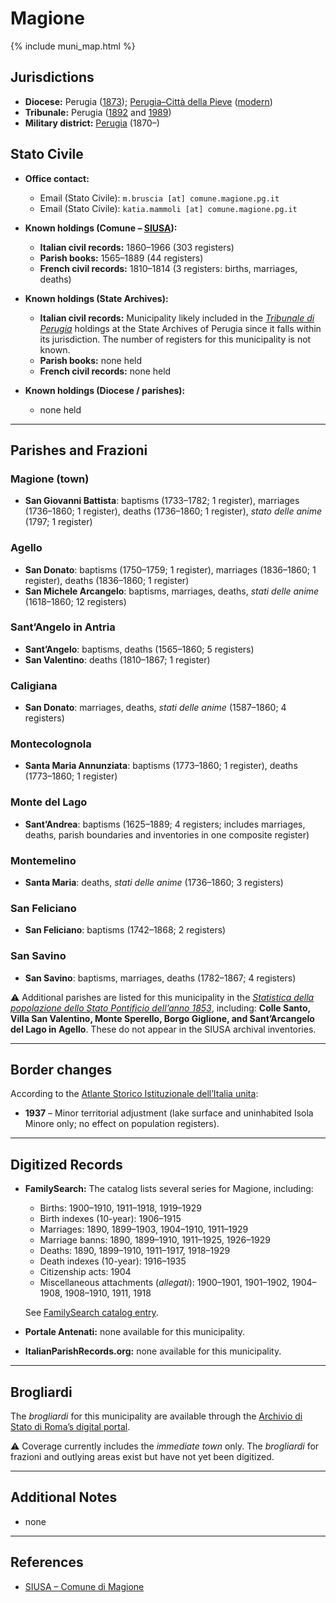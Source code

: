 # Magione

{% include muni_map.html %}

## Jurisdictions

* **Diocese:** Perugia ([1873](https://www.google.it/books/edition/Il_libro_de_comuni_del_Regno_d_Italia_co/WF9mfeJJcDEC?gbpv=1)); [Perugia–Città della Pieve](../dio/perugia.md) ([modern](https://www.chiesacattolica.it/annuario-cei/ricerca-parrocchie/))
* **Tribunale:** Perugia ([1892](https://www.google.it/books/edition/Bollettino_ufficiale_del_Ministero_di_gr/kRXd4t5fK-0C?hl=en&gbpv=1&pg=PA457&printsec=frontcover) and [1989](https://www.google.it/books/edition/Gazzetta_ufficiale_della_Repubblica_ital/-Z6nogg-qMQC?hl=en&gbpv=1&pg=RA8-PA38&printsec=frontcover))
* **Military district:** [Perugia](../mil/perugia.md) (1870–)

## Stato Civile

* **Office contact:**

  * Email (Stato Civile): `m.bruscia [at] comune.magione.pg.it`
  * Email (Stato Civile): `katia.mammoli [at] comune.magione.pg.it`

* **Known holdings (Comune – [SIUSA](https://siusa-archivi.cultura.gov.it/cgi-bin/siusa/pagina.pl?TipoPag=comparc&Chiave=235822)):**

  * **Italian civil records:** 1860–1966 (303 registers)
  * **Parish books:** 1565–1889 (44 registers)
  * **French civil records:** 1810–1814 (3 registers: births, marriages, deaths)

* **Known holdings (State Archives):**

  * **Italian civil records:** Municipality likely included in the *[Tribunale di Perugia](http://dati.san.beniculturali.it/SAN/complarc_IT-AS-PG_san.cat.complArch.96907)* holdings at the State Archives of Perugia since it falls within its jurisdiction. The number of registers for this municipality is not known.
  * **Parish books:** none held
  * **French civil records:** none held

* **Known holdings (Diocese / parishes):**

  * none held

---

## Parishes and Frazioni

### Magione (town)

* **San Giovanni Battista**: baptisms (1733–1782; 1 register), marriages (1736–1860; 1 register), deaths (1736–1860; 1 register), *stato delle anime* (1797; 1 register)

### Agello

* **San Donato**: baptisms (1750–1759; 1 register), marriages (1836–1860; 1 register), deaths (1836–1860; 1 register)
* **San Michele Arcangelo**: baptisms, marriages, deaths, *stati delle anime* (1618–1860; 12 registers)

### Sant’Angelo in Antria

* **Sant’Angelo**: baptisms, deaths (1565–1860; 5 registers)
* **San Valentino**: deaths (1810–1867; 1 register)

### Caligiana

* **San Donato**: marriages, deaths, *stati delle anime* (1587–1860; 4 registers)

### Montecolognola

* **Santa Maria Annunziata**: baptisms (1773–1860; 1 register), deaths (1773–1860; 1 register)

### Monte del Lago

* **Sant’Andrea**: baptisms (1625–1889; 4 registers; includes marriages, deaths, parish boundaries and inventories in one composite register)

### Montemelino

* **Santa Maria**: deaths, *stati delle anime* (1736–1860; 3 registers)

### San Feliciano

* **San Feliciano**: baptisms (1742–1868; 2 registers)

### San Savino

* **San Savino**: baptisms, marriages, deaths (1782–1867; 4 registers)

⚠️ Additional parishes are listed for this municipality in the *[Statistica della popolazione dello Stato Pontificio dell’anno 1853](https://www.google.it/books/edition/Statistics_della_popolazione_dello_Stato/v6dCAQAAMAAJ)*, including: **Colle Santo, Villa San Valentino, Monte Sperello, Borgo Giglione, and Sant’Arcangelo del Lago in Agello**.
These do not appear in the SIUSA archival inventories.

---

## Border changes

According to the [Atlante Storico Istituzionale dell’Italia unita](http://dati.san.beniculturali.it/asi/local/detail.html?UA05096):

* **1937** – Minor territorial adjustment (lake surface and uninhabited Isola Minore only; no effect on population registers).

---

## Digitized Records

* **FamilySearch:** The catalog lists several series for Magione, including:

  * Births: 1900–1910, 1911–1918, 1919–1929
  * Birth indexes (10-year): 1906–1915
  * Marriages: 1890, 1899–1903, 1904–1910, 1911–1929
  * Marriage banns: 1890, 1899–1910, 1911–1925, 1926–1929
  * Deaths: 1890, 1899–1910, 1911–1917, 1918–1929
  * Death indexes (10-year): 1916–1935
  * Citizenship acts: 1904
  * Miscellaneous attachments (*allegati*): 1900–1901, 1901–1902, 1904–1908, 1908–1910, 1911, 1918

  See [FamilySearch catalog entry](https://www.familysearch.org/en/search/catalog/834963).
  
* **Portale Antenati:** none available for this municipality.
* **ItalianParishRecords.org:** none available for this municipality.

---

## Brogliardi

The *brogliardi* for this municipality are available through the [Archivio di Stato di Roma’s digital portal](https://imagoarchiviodistatoroma.cultura.gov.it/Gregoriano/s_brogliardi.php?Provincia=Perugia&Denominazione=Maggione).

⚠️ Coverage currently includes the *immediate town* only. The *brogliardi* for frazioni and outlying areas exist but have not yet been digitized.

---

## Additional Notes

* none

---

## References

* [SIUSA – Comune di Magione](https://siusa-archivi.cultura.gov.it/cgi-bin/siusa/pagina.pl?TipoPag=comparc&Chiave=235822)
